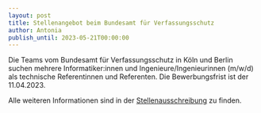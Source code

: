 ```yaml
---
layout: post
title: Stellenangebot beim Bundesamt für Verfassungsschutz
author: Antonia
publish_until: 2023-05-21T00:00:00
---
```


Die Teams vom Bundesamt für Verfassungsschutz in Köln und Berlin suchen
mehrere Informatiker:innen und Ingenieure/Ingenieurinnen (m/w/d) als technische Referentinnen und Referenten. 
Die Bewerbungsfrist ist der 11.04.2023.

Alle weiteren Informationen sind in der [Stellenausschreibung](/dokumente/ausschreibungen_jobboerse/2023-03-21-bfv.pdf) zu finden.
